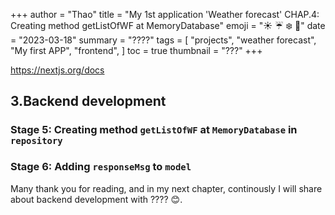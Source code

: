 +++
author = "Thao"
title = "My 1st application 'Weather forecast' CHAP.4: Creating method getListOfWF at MemoryDatabase"
emoji = ":sunny:  :umbrella:  :snowflake:  :leaves:"
date = "2023-03-18"
summary = "????"
tags = [
    "projects",
    "weather forecast",
    "My first APP",
    "frontend",
]
toc = true
thumbnail = "???"
+++

https://nextjs.org/docs

## 3.Backend development

### Stage 5: Creating method `getListOfWF` at `MemoryDatabase` in `repository`

### Stage 6: Adding `responseMsg` to `model`


Many thank you for reading, and in my next chapter, continously I will share about backend development with ???? :blush:.